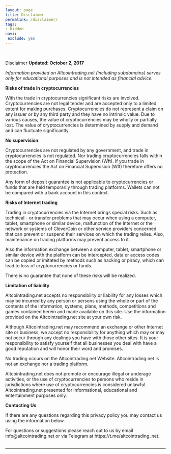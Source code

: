 ```yaml
---
layout: page
title: Disclaimer
permalink: /disclaimer/
tags:
- hidden
navi:
 exclude: yes
---
```



<br>

<div>

<p id="socicons" class="contacticon center">
	<a href="mailto:info@altcointrading.net"><i class="fa fa-3x fa-envelope-square"></i></a>
	<a href="https://t.me/altcointrading_net" target="_blank"><i class="fa fa-3x fa-telegram"></i></a>
  <a href="https://reddit.com/r/altcointrader" target="_blank"><i class="fa fa-3x fa-reddit"></i></a>
</p>

</div>

Disclaimer **Updated: October 2, 2017**


*Information provided on Altcointrading.net (including subdomains) serves only for educational purposes and is not intended as financial advice.*

**Risks of trade in cryptocurrencies**

With the trade in cryptocurrencies significant risks are involved. Cryptocurrencies are not legal tender and are accepted only to a limited extent for making purchases. Cryptocurrencies do not represent a claim on any issuer or by any third party and they have no intrinsic value. Due to various causes, the value of cryptocurrencies may be wholly or partially lost. The value of cryptocurrencies is determined by supply and demand and can fluctuate significantly.

**No supervision**

Cryptocurrencies are not regulated by any government, and trade in cryptocurrencies is not regulated. Nor trading cryptocurrencies falls within the scope of the Act on Financial Supervision (Wft). If you trade in cryptocurrencies the Act on Financial Supervision (Wft) therefore offers no protection.

Any form of deposit guarantee is not applicable to cryptocurrencies or funds that are held temporarily through trading platforms. Wallets can not be compared with a bank account in this context.

**Risks of Internet trading**

Trading in cryptocurrencies via the Internet brings special risks. Such as technical - or transfer problems that may occur when using a computer, tablet, smartphone or similar device, malfunction of the Internet or the network or systems of CleverCoin or other service providers concerned that can prevent or suspend their services on which the trading relies. Also, maintenance on trading platforms may prevent access to it.

Also the information exchange between a computer, tablet, smartphone or similar device with the platform can be intercepted, data or access codes can be copied or imitated by methods such as hacking or piracy, which can lead to loss of cryptocurrencies or funds.

There is no guarantee that none of these risks will be realized.

**Limitation of liability**

Altcointrading.net accepts no responsibility or liability for any losses which may be incurred by any person or persons using the whole or part of the contents of the information, systems, plans, methods, competitions and games contained herein and made available on this site. Use the information provided on the Altcointrading.net site at your own risk.

Although Altcointrading.net may recommend an exchange or other Internet site or business, we accept no responsibility for anything which may or may not occur through any dealings you have with those other sites. It is your responsibility to satisfy yourself that all businesses you deal with have a good reputation and will honor their word and promises.

No trading occurs on the Altcointrading.net Website. Altcointrading.net is not an exchange nor a trading platform.

Altcointrading.net does not promote or encourage illegal or underage activities, or the use of cryptocurrencies to persons who reside in jurisdictions where use of cryptocurrencies is considered unlawful. Altcointrading.net presented for informational, educational and entertainment purposes only.

**Contacting Us**

If there are any questions regarding this privacy policy you may contact us using the information below.



<div class="col three caption">
	For questions or suggestions please reach out to us by email info@altcointrading.net or via Telegram at https://t.me/altcointrading_net.
</div>
<br/>
<hr/>
<br/>

